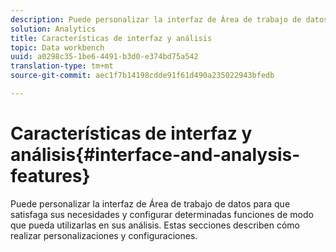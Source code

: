 ```yaml
---
description: Puede personalizar la interfaz de Área de trabajo de datos para que satisfaga sus necesidades y configurar determinadas funciones de modo que pueda utilizarlas en sus análisis. Estas secciones describen cómo realizar personalizaciones y configuraciones.
solution: Analytics
title: Características de interfaz y análisis
topic: Data workbench
uuid: a0298c35-1be6-4491-b3d0-e374bd75a542
translation-type: tm+mt
source-git-commit: aec1f7b14198cdde91f61d490a235022943bfedb

---
```



# Características de interfaz y análisis{#interface-and-analysis-features}

Puede personalizar la interfaz de Área de trabajo de datos para que satisfaga sus necesidades y configurar determinadas funciones de modo que pueda utilizarlas en sus análisis. Estas secciones describen cómo realizar personalizaciones y configuraciones.

